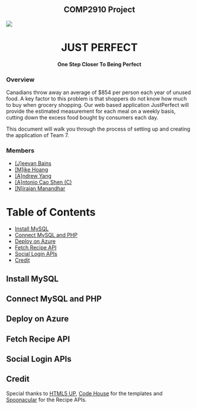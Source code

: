 <h2 align="center" font-size="30">COMP2910 Project</h2>
<p align="center" ><a href="https://jperfect.azurewebsites.net" target="_blank"><img style="display: block; margin: auto;" src="https://github.com/mikah13/COMP2910-Project/blob/master/public/images/full_logo.png" /></a></p>
<h1 align="center"> JUST PERFECT </h1>
<h4 align="center">One Step Closer To Being Perfect</h4>

### Overview
Canadians throw away an average of $854 per person each year of unused food. A key factor to this
problem is that shoppers do not know how much to buy when grocery shopping. Our web based application JustPerfect will provide the estimated measurement for each meal on a weekly basis, cutting down the excess food bought by consumers each day.

This document will walk you through the process of setting up and creating the application of Team 7.

### Members
* <a href="https://github.com/HarjeevanBains">[J]eevan Bains</a>
* <a href="https://github.com/mikah13">[M]ike Hoang</a>
* <a href="https://github.com/crastwam">[A]ndrew Yang</a>
* <a href="https://github.com/Antoniocao">[A]ntonio Cao Shen (C)</a>
* <a href="https://github.com/nirajan-manandhar">[N]irajan Manandhar</a>


# Table of Contents

* [Install MySQL](#install-mysql)
* [Connect MySQL and PHP](#connect-mysql-and-php)
* [Deploy on Azure](#deploy-on-azure)
* [Fetch Recipe API](#fetch-recipe-api)
* [Social Login APIs](#social-login-apis)
* [Credit](#credit)


## Install MySQL

## Connect MySQL and PHP

## Deploy on Azure

## Fetch Recipe API

## Social Login APIs

## Credit
Special thanks to <a href="https://html5up.net/"> HTML5 UP</a>, <a href="https://codyhouse.co/">Code House</a> for the templates and <a href="https://spoonacular.com/">Spoonacular</a> for the Recipe APIs.
